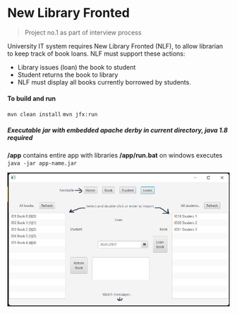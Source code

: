 # New Library Fronted

> Project no.1 as part of interview process

University IT system requires New Library Fronted (NLF), to allow librarian to keep track of book loans.
NLF must support these actions:
- Library issues (loan) the book to student
- Student returns the book to library
- NLF must display all books currently borrowed by students.

#### To build and run
`mvn clean install`
`mvn jfx:run`

##### Executable jar with embedded apache derby in current directory, java 1.8 required
**/app** contains entire app with libraries
**/app/run.bat** on windows executes `java -jar app-name.jar`

![Alt text](/app/how_to.jpg?raw=true "How to App!")